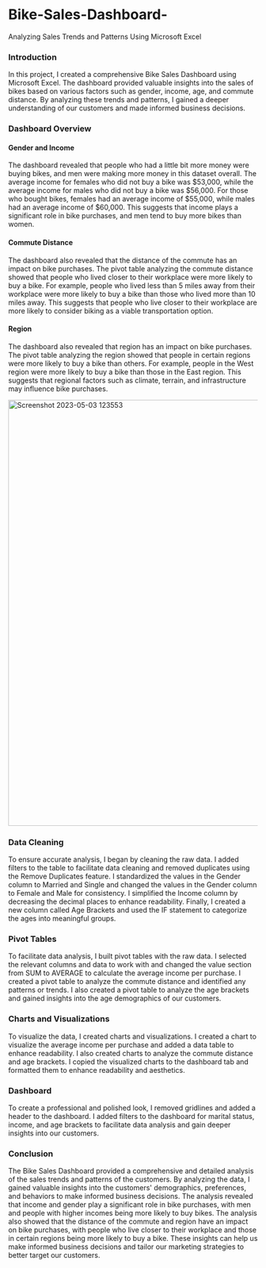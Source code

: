 # Bike-Sales-Dashboard-
Analyzing Sales Trends and Patterns Using Microsoft Excel

### Introduction
In this project, I created a comprehensive Bike Sales Dashboard using Microsoft Excel. The dashboard provided valuable insights into the sales of bikes based on various factors such as gender, income, age, and commute distance. By analyzing these trends and patterns, I gained a deeper understanding of our customers and made informed business decisions.
### Dashboard Overview

#### Gender and Income
The dashboard revealed that people who had a little bit more money were buying bikes, and men were making more money in this dataset overall. The average income for females who did not buy a bike was $53,000, while the average income for males who did not buy a bike was $56,000. For those who bought bikes, females had an average income of $55,000, while males had an average income of $60,000. This suggests that income plays a significant role in bike purchases, and men tend to buy more bikes than women.
#### Commute Distance
The dashboard also revealed that the distance of the commute has an impact on bike purchases. The pivot table analyzing the commute distance showed that people who lived closer to their workplace were more likely to buy a bike. For example, people who lived less than 5 miles away from their workplace were more likely to buy a bike than those who lived more than 10 miles away. This suggests that people who live closer to their workplace are more likely to consider biking as a viable transportation option.
#### Region
The dashboard also revealed that region has an impact on bike purchases. The pivot table analyzing the region showed that people in certain regions were more likely to buy a bike than others. For example, people in the West region were more likely to buy a bike than those in the East region. This suggests that regional factors such as climate, terrain, and infrastructure may influence bike purchases.

<img width="859" alt="Screenshot 2023-05-03 123553" src="https://user-images.githubusercontent.com/94572320/236030946-b44c4d6c-c20c-4a8a-961b-a2d90c91b20d.png">


### Data Cleaning
To ensure accurate analysis, I began by cleaning the raw data. I added filters to the table to facilitate data cleaning and removed duplicates using the Remove Duplicates feature. I standardized the values in the Gender column to Married and Single and changed the values in the Gender column to Female and Male for consistency. I simplified the Income column by decreasing the decimal places to enhance readability. Finally, I created a new column called Age Brackets and used the IF statement to categorize the ages into meaningful groups.

### Pivot Tables
To facilitate data analysis, I built pivot tables with the raw data. I selected the relevant columns and data to work with and changed the value section from SUM to AVERAGE to calculate the average income per purchase. I created a pivot table to analyze the commute distance and identified any patterns or trends. I also created a pivot table to analyze the age brackets and gained insights into the age demographics of our customers.

### Charts and Visualizations
To visualize the data, I created charts and visualizations. I created a chart to visualize the average income per purchase and added a data table to enhance readability. I also created charts to analyze the commute distance and age brackets. I copied the visualized charts to the dashboard tab and formatted them to enhance readability and aesthetics.

### Dashboard
To create a professional and polished look, I removed gridlines and added a header to the dashboard. I added filters to the dashboard for marital status, income, and age brackets to facilitate data analysis and gain deeper insights into our customers.

### Conclusion
The Bike Sales Dashboard provided a comprehensive and detailed analysis of the sales trends and patterns of the customers. By analyzing the data, I gained valuable insights into the customers' demographics, preferences, and behaviors to make informed business decisions. The analysis revealed that income and gender play a significant role in bike purchases, with men and people with higher incomes being more likely to buy bikes. The analysis also showed that the distance of the commute and region have an impact on bike purchases, with people who live closer to their workplace and those in certain regions being more likely to buy a bike. These insights can help us make informed business decisions and tailor our marketing strategies to better target our customers.



